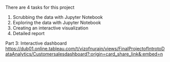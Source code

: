 There are 4 tasks for this project
1. Scrubbing the data with Jupyter Notebook
2. Exploring the data with Jupyter Notebook
3. Creating an interactive visualization
4. Detailed report

Part 3: Interactive dashboard
https://dub01.online.tableau.com/t/vizofnurain/views/FinalProjectofIntrotoDataAnalytics/Customersalesdashboard?:origin=card_share_link&:embed=n
